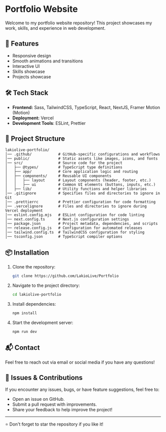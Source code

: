 # Portfolio Website

Welcome to my portfolio website repository! This project showcases my work, skills, and experience in web development.

## 🚀 Features

-   Responsive design
-   Smooth animations and transitions
-   Interactive UI
-   Skills showcase
-   Projects showcase

## 🛠️ Tech Stack

-   **Frontend:** Sass, TailwindCSS, TypeScript, React, NextJS, Framer Motion (Motion)
-   **Deployment:** Vercel
-   **Development Tools**: ESLint, Prettier

## 📂 Project Structure

```
lakiolive-portfolio/
│── .github/            # GitHub-specific configurations and workflows
│── public/             # Static assets like images, icons, and fonts
│── src/                # Source code for the project
│   ├── @types/         # TypeScript type definitions
│   ├── app/            # Core application logic and routing
│   ├── components/     # Reusable UI components
│   │   ├── layout      # Layout components (header, footer, etc.)
│   │   ├── ui          # Common UI elements (buttons, inputs, etc.)
│   ├── lib/            # Utility functions and helper libraries
│── .gitignore          # Specifies files and directories to ignore in Git
│── .prettierrc         # Prettier configuration for code formatting
│── .vercelignore       # Files and directories to ignore during Vercel deployment
│── eslint.config.mjs   # ESLint configuration for code linting
│── next.config.ts      # Next.js configuration settings
│── package.json        # Project metadata, dependencies, and scripts
│── release.config.js   # Configuration for automated releases
│── tailwind.config.ts  # TailwindCSS configuration for styling
│── tsconfig.json       # TypeScript compiler options
```

## 📦 Installation

1. Clone the repository:
    ```sh
    git clone https://github.com/LakioLive/Portfolio
    ```
2. Navigate to the project directory:
    ```sh
    cd lakiolive-portfolio
    ```
3. Install dependencies:
    ```sh
    npm install
    ```
4. Start the development server:
    ```sh
    npm run dev
    ```

## 📬 Contact

Feel free to reach out via email or social media if you have any questions!

## 🐛 Issues & Contributions

If you encounter any issues, bugs, or have feature suggestions, feel free to:

-   Open an issue on GitHub.
-   Submit a pull request with improvements.
-   Share your feedback to help improve the project!

---

⭐ Don't forget to star the repository if you like it!
